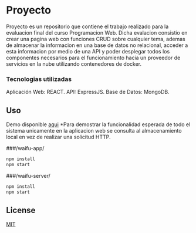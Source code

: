 # Proyecto
Proyecto es un repositorio que contiene el trabajo realizado para la evaluacion final del curso Programacion Web.
Dicha evalacion consistio en crear una pagina web con funciones CRUD sobre cualquier tema, ademas de almacenar la informacion
en una base de datos no relacional, acceder a esta informacion por medio de una API y poder desplegar todos los componentes 
necesarios para el funcionamiento hacia un proveedor de servicios en la nube utilizando contenedores de docker.

### Tecnologias utilizadas
Aplicación Web: REACT.
API: ExpressJS.
Base de Datos: MongoDB.

## Uso
Demo disponible [aqui](https://oemc.github.io/Proyecto/)
*Para demostrar la funcionalidad esperada de todo el sistema unicamente en la aplicacion web se consulta al almacenamiento local
en vez de realizar una solicitud HTTP.

###/waifu-app/
```javascript
npm install
npm start
```

###/waifu-server/
```javascript
npm install
npm start
```

## License
[MIT](https://github.com/oemc/Lab1/blob/master/LICENSE)
